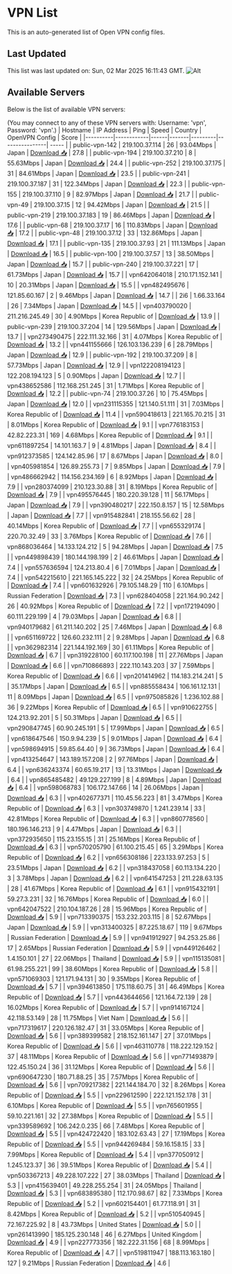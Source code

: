 # VPN List

This is an auto-generated list of Open VPN config files.

## Last Updated

This list was last updated on: Sun, 02 Mar 2025 16:11:43 GMT.
![Alt](https://repobeats.axiom.co/api/embed/186b98318ef1479477931607c1ad7d823f12451f.svg "Repobeats analytics image")

## Available Servers

Below is the list of available VPN servers:

(You may connect to any of these VPN servers with: Username: 'vpn', Password: 'vpn'.)
| Hostname | IP Address | Ping | Speed | Country | OpenVPN Config | Score |
|----------|------------|------|-------|---------|----------------| ----- |
| public-vpn-142 | 219.100.37.114 | 26 | 93.04Mbps | Japan | [Download 📥](./configs/server_0_JP.ovpn) | 27.8 |
| public-vpn-194 | 219.100.37.210 | 8 | 55.63Mbps | Japan | [Download 📥](./configs/server_1_JP.ovpn) | 24.4 |
| public-vpn-252 | 219.100.37.175 | 31 | 84.61Mbps | Japan | [Download 📥](./configs/server_2_JP.ovpn) | 23.5 |
| public-vpn-241 | 219.100.37.187 | 31 | 122.34Mbps | Japan | [Download 📥](./configs/server_3_JP.ovpn) | 22.3 |
| public-vpn-155 | 219.100.37.110 | 9 | 82.97Mbps | Japan | [Download 📥](./configs/server_4_JP.ovpn) | 21.7 |
| public-vpn-49 | 219.100.37.15 | 12 | 94.42Mbps | Japan | [Download 📥](./configs/server_5_JP.ovpn) | 21.5 |
| public-vpn-219 | 219.100.37.183 | 19 | 86.46Mbps | Japan | [Download 📥](./configs/server_6_JP.ovpn) | 17.6 |
| public-vpn-68 | 219.100.37.17 | 16 | 110.83Mbps | Japan | [Download 📥](./configs/server_7_JP.ovpn) | 17.2 |
| public-vpn-48 | 219.100.37.12 | 33 | 132.86Mbps | Japan | [Download 📥](./configs/server_8_JP.ovpn) | 17.1 |
| public-vpn-135 | 219.100.37.93 | 21 | 111.13Mbps | Japan | [Download 📥](./configs/server_9_JP.ovpn) | 16.5 |
| public-vpn-100 | 219.100.37.57 | 13 | 38.50Mbps | Japan | [Download 📥](./configs/server_10_JP.ovpn) | 15.7 |
| public-vpn-240 | 219.100.37.221 | 17 | 61.73Mbps | Japan | [Download 📥](./configs/server_11_JP.ovpn) | 15.7 |
| vpn642064018 | 210.171.152.141 | 10 | 20.31Mbps | Japan | [Download 📥](./configs/server_12_JP.ovpn) | 15.5 |
| vpn482495676 | 121.85.60.167 | 2 | 9.46Mbps | Japan | [Download 📥](./configs/server_13_JP.ovpn) | 14.7 |
| 2i6 | 1.66.33.164 | 26 | 7.34Mbps | Japan | [Download 📥](./configs/server_14_JP.ovpn) | 14.5 |
| vpn403790020 | 211.216.245.49 | 30 | 4.90Mbps | Korea Republic of | [Download 📥](./configs/server_15_KR.ovpn) | 13.9 |
| public-vpn-239 | 219.100.37.204 | 14 | 129.56Mbps | Japan | [Download 📥](./configs/server_16_JP.ovpn) | 13.7 |
| vpn273490475 | 222.111.32.166 | 31 | 4.07Mbps | Korea Republic of | [Download 📥](./configs/server_17_KR.ovpn) | 13.2 |
| vpn441155666 | 126.103.136.239 | 6 | 28.79Mbps | Japan | [Download 📥](./configs/server_18_JP.ovpn) | 12.9 |
| public-vpn-192 | 219.100.37.209 | 8 | 57.73Mbps | Japan | [Download 📥](./configs/server_19_JP.ovpn) | 12.9 |
| vpn122208194123 | 122.208.194.123 | 5 | 0.90Mbps | Japan | [Download 📥](./configs/server_20_JP.ovpn) | 12.7 |
| vpn438652586 | 112.168.251.245 | 31 | 1.71Mbps | Korea Republic of | [Download 📥](./configs/server_21_KR.ovpn) | 12.2 |
| public-vpn-74 | 219.100.37.26 | 10 | 75.45Mbps | Japan | [Download 📥](./configs/server_22_JP.ovpn) | 12.0 |
| vpn231115355 | 121.140.51.111 | 31 | 7.03Mbps | Korea Republic of | [Download 📥](./configs/server_23_KR.ovpn) | 11.4 |
| vpn590418613 | 221.165.70.215 | 31 | 8.01Mbps | Korea Republic of | [Download 📥](./configs/server_24_KR.ovpn) | 9.1 |
| vpn776183153 | 42.82.223.31 | 169 | 4.68Mbps | Korea Republic of | [Download 📥](./configs/server_25_KR.ovpn) | 9.1 |
| vpn611897254 | 14.101.163.7 | 9 | 4.81Mbps | Japan | [Download 📥](./configs/server_26_JP.ovpn) | 8.4 |
| vpn912373585 | 124.142.85.96 | 17 | 8.67Mbps | Japan | [Download 📥](./configs/server_27_JP.ovpn) | 8.0 |
| vpn405981854 | 126.89.255.73 | 7 | 9.85Mbps | Japan | [Download 📥](./configs/server_28_JP.ovpn) | 7.9 |
| vpn486662942 | 114.156.234.169 | 6 | 8.92Mbps | Japan | [Download 📥](./configs/server_29_JP.ovpn) | 7.9 |
| vpn280374099 | 210.123.30.88 | 31 | 8.19Mbps | Korea Republic of | [Download 📥](./configs/server_30_KR.ovpn) | 7.9 |
| vpn495576445 | 180.220.39.128 | 11 | 56.17Mbps | Japan | [Download 📥](./configs/server_31_JP.ovpn) | 7.9 |
| vpn390480217 | 222.150.8.157 | 15 | 12.58Mbps | Japan | [Download 📥](./configs/server_32_JP.ovpn) | 7.7 |
| vpn915482841 | 218.155.56.62 | 28 | 40.14Mbps | Korea Republic of | [Download 📥](./configs/server_33_KR.ovpn) | 7.7 |
| vpn655329174 | 220.70.32.49 | 33 | 3.76Mbps | Korea Republic of | [Download 📥](./configs/server_34_KR.ovpn) | 7.6 |
| vpn868036464 | 14.133.124.212 | 5 | 94.28Mbps | Japan | [Download 📥](./configs/server_35_JP.ovpn) | 7.5 |
| vpn449898439 | 180.144.198.199 | 2 | 46.61Mbps | Japan | [Download 📥](./configs/server_36_JP.ovpn) | 7.4 |
| vpn557636594 | 124.213.80.4 | 6 | 7.01Mbps | Japan | [Download 📥](./configs/server_37_JP.ovpn) | 7.4 |
| vpn542215610 | 221.165.145.222 | 32 | 24.25Mbps | Korea Republic of | [Download 📥](./configs/server_38_KR.ovpn) | 7.4 |
| vpn601632926 | 79.105.148.29 | 110 | 6.10Mbps | Russian Federation | [Download 📥](./configs/server_39_RU.ovpn) | 7.3 |
| vpn628404058 | 221.164.90.242 | 26 | 40.92Mbps | Korea Republic of | [Download 📥](./configs/server_40_KR.ovpn) | 7.2 |
| vpn172194090 | 60.111.229.199 | 4 | 79.03Mbps | Japan | [Download 📥](./configs/server_41_JP.ovpn) | 6.8 |
| vpn940179682 | 61.211.140.202 | 25 | 7.46Mbps | Japan | [Download 📥](./configs/server_42_JP.ovpn) | 6.8 |
| vpn651169722 | 126.60.232.111 | 2 | 9.28Mbps | Japan | [Download 📥](./configs/server_43_JP.ovpn) | 6.8 |
| vpn362982314 | 221.144.192.169 | 30 | 61.11Mbps | Korea Republic of | [Download 📥](./configs/server_44_KR.ovpn) | 6.7 |
| vpn319228100 | 60.117.100.198 | 11 | 27.76Mbps | Japan | [Download 📥](./configs/server_45_JP.ovpn) | 6.6 |
| vpn710866893 | 222.110.143.203 | 37 | 7.59Mbps | Korea Republic of | [Download 📥](./configs/server_46_KR.ovpn) | 6.6 |
| vpn201414962 | 114.183.214.241 | 5 | 35.17Mbps | Japan | [Download 📥](./configs/server_47_JP.ovpn) | 6.5 |
| vpn885558434 | 106.161.12.131 | 11 | 8.09Mbps | Japan | [Download 📥](./configs/server_48_JP.ovpn) | 6.5 |
| vpn975085826 | 1.236.102.88 | 36 | 9.22Mbps | Korea Republic of | [Download 📥](./configs/server_49_KR.ovpn) | 6.5 |
| vpn910622755 | 124.213.92.201 | 5 | 50.31Mbps | Japan | [Download 📥](./configs/server_50_JP.ovpn) | 6.5 |
| vpn290847745 | 60.90.245.191 | 5 | 17.99Mbps | Japan | [Download 📥](./configs/server_51_JP.ovpn) | 6.5 |
| vpn618647546 | 150.9.94.239 | 5 | 9.01Mbps | Japan | [Download 📥](./configs/server_52_JP.ovpn) | 6.4 |
| vpn598694915 | 59.85.64.40 | 9 | 36.73Mbps | Japan | [Download 📥](./configs/server_53_JP.ovpn) | 6.4 |
| vpn413254647 | 143.189.157.208 | 2 | 97.76Mbps | Japan | [Download 📥](./configs/server_54_JP.ovpn) | 6.4 |
| vpn636243374 | 60.65.19.217 | 13 | 13.31Mbps | Japan | [Download 📥](./configs/server_55_JP.ovpn) | 6.4 |
| vpn865485482 | 49.129.227.199 | 8 | 4.89Mbps | Japan | [Download 📥](./configs/server_56_JP.ovpn) | 6.4 |
| vpn598068783 | 106.172.147.66 | 14 | 26.06Mbps | Japan | [Download 📥](./configs/server_57_JP.ovpn) | 6.3 |
| vpn402677371 | 110.45.56.223 | 81 | 3.47Mbps | Korea Republic of | [Download 📥](./configs/server_58_KR.ovpn) | 6.3 |
| vpn303749870 | 1.241.239.14 | 33 | 42.81Mbps | Korea Republic of | [Download 📥](./configs/server_59_KR.ovpn) | 6.3 |
| vpn860778560 | 180.196.146.213 | 9 | 4.47Mbps | Japan | [Download 📥](./configs/server_60_JP.ovpn) | 6.3 |
| vpn372935650 | 115.23.155.15 | 31 | 25.16Mbps | Korea Republic of | [Download 📥](./configs/server_61_KR.ovpn) | 6.3 |
| vpn570205790 | 61.100.215.45 | 65 | 3.29Mbps | Korea Republic of | [Download 📥](./configs/server_62_KR.ovpn) | 6.2 |
| vpn656308186 | 223.133.97.253 | 5 | 23.51Mbps | Japan | [Download 📥](./configs/server_63_JP.ovpn) | 6.2 |
| vpn318437058 | 60.113.134.220 | 3 | 3.78Mbps | Japan | [Download 📥](./configs/server_64_JP.ovpn) | 6.2 |
| vpn641547253 | 211.228.63.135 | 28 | 41.67Mbps | Korea Republic of | [Download 📥](./configs/server_65_KR.ovpn) | 6.1 |
| vpn915432191 | 59.27.3.231 | 32 | 16.76Mbps | Korea Republic of | [Download 📥](./configs/server_66_KR.ovpn) | 6.0 |
| vpn642047522 | 210.104.187.26 | 28 | 15.96Mbps | Korea Republic of | [Download 📥](./configs/server_67_KR.ovpn) | 5.9 |
| vpn713390375 | 153.232.203.115 | 8 | 52.67Mbps | Japan | [Download 📥](./configs/server_68_JP.ovpn) | 5.9 |
| vpn313400325 | 87.225.18.67 | 119 | 9.67Mbps | Russian Federation | [Download 📥](./configs/server_69_RU.ovpn) | 5.9 |
| vpn941912927 | 94.253.25.86 | 17 | 2.65Mbps | Russian Federation | [Download 📥](./configs/server_70_RU.ovpn) | 5.9 |
| vpn449126462 | 1.4.150.101 | 27 | 22.06Mbps | Thailand | [Download 📥](./configs/server_71_TH.ovpn) | 5.9 |
| vpn115135081 | 61.98.255.221 | 99 | 38.60Mbps | Korea Republic of | [Download 📥](./configs/server_72_KR.ovpn) | 5.8 |
| vpn571069303 | 121.171.94.131 | 30 | 9.35Mbps | Korea Republic of | [Download 📥](./configs/server_73_KR.ovpn) | 5.7 |
| vpn394613850 | 175.118.60.75 | 31 | 46.49Mbps | Korea Republic of | [Download 📥](./configs/server_74_KR.ovpn) | 5.7 |
| vpn443644656 | 121.164.72.139 | 28 | 16.02Mbps | Korea Republic of | [Download 📥](./configs/server_75_KR.ovpn) | 5.7 |
| vpn914167124 | 42.118.53.149 | 28 | 11.75Mbps | Viet Nam | [Download 📥](./configs/server_76_VN.ovpn) | 5.6 |
| vpn717319617 | 220.126.182.47 | 31 | 33.05Mbps | Korea Republic of | [Download 📥](./configs/server_77_KR.ovpn) | 5.6 |
| vpn389399582 | 218.152.161.147 | 27 | 37.01Mbps | Korea Republic of | [Download 📥](./configs/server_78_KR.ovpn) | 5.6 |
| vpn463110778 | 118.222.129.152 | 37 | 48.11Mbps | Korea Republic of | [Download 📥](./configs/server_79_KR.ovpn) | 5.6 |
| vpn771493879 | 122.45.150.24 | 36 | 31.12Mbps | Korea Republic of | [Download 📥](./configs/server_80_KR.ovpn) | 5.6 |
| vpn690647230 | 180.71.88.25 | 35 | 7.57Mbps | Korea Republic of | [Download 📥](./configs/server_81_KR.ovpn) | 5.6 |
| vpn709217382 | 221.144.184.70 | 32 | 8.26Mbps | Korea Republic of | [Download 📥](./configs/server_82_KR.ovpn) | 5.5 |
| vpn229612590 | 222.121.152.178 | 31 | 6.10Mbps | Korea Republic of | [Download 📥](./configs/server_83_KR.ovpn) | 5.5 |
| vpn765601955 | 59.10.221.161 | 32 | 27.38Mbps | Korea Republic of | [Download 📥](./configs/server_84_KR.ovpn) | 5.5 |
| vpn339589692 | 106.242.0.235 | 66 | 7.48Mbps | Korea Republic of | [Download 📥](./configs/server_85_KR.ovpn) | 5.5 |
| vpn424722420 | 183.102.63.43 | 27 | 17.19Mbps | Korea Republic of | [Download 📥](./configs/server_86_KR.ovpn) | 5.5 |
| vpn944269484 | 59.16.158.15 | 33 | 7.99Mbps | Korea Republic of | [Download 📥](./configs/server_87_KR.ovpn) | 5.4 |
| vpn377050912 | 1.245.123.37 | 36 | 39.51Mbps | Korea Republic of | [Download 📥](./configs/server_88_KR.ovpn) | 5.4 |
| vpn503367213 | 49.228.107.222 | 27 | 38.03Mbps | Thailand | [Download 📥](./configs/server_89_TH.ovpn) | 5.3 |
| vpn415639401 | 49.228.255.254 | 31 | 24.05Mbps | Thailand | [Download 📥](./configs/server_90_TH.ovpn) | 5.3 |
| vpn683895380 | 112.170.98.67 | 82 | 7.33Mbps | Korea Republic of | [Download 📥](./configs/server_91_KR.ovpn) | 5.2 |
| vpn602154401 | 61.77.118.91 | 31 | 8.42Mbps | Korea Republic of | [Download 📥](./configs/server_92_KR.ovpn) | 5.2 |
| vpn510540945 | 72.167.225.92 | 8 | 43.73Mbps | United States | [Download 📥](./configs/server_93_US.ovpn) | 5.0 |
| vpn261413990 | 185.125.230.148 | 46 | 6.27Mbps | United Kingdom | [Download 📥](./configs/server_94_GB.ovpn) | 4.9 |
| vpn227773356 | 182.222.31.156 | 68 | 8.99Mbps | Korea Republic of | [Download 📥](./configs/server_95_KR.ovpn) | 4.7 |
| vpn519811947 | 188.113.163.180 | 127 | 9.21Mbps | Russian Federation | [Download 📥](./configs/server_96_RU.ovpn) | 4.6 |
